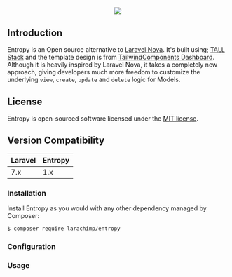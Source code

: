 <h2 align="center">
   <img src="https://raw.githubusercontent.com/LaraChimp/art-work/master/packages/entropy/entropy.svg">
</h2>

## Introduction

Entropy is an Open source alternative to [Laravel Nova](https://nova.laravel.com/). It's built using; [TALL Stack](https://tallstack.dev/) and the 
template design is from [TailwindComponents Dashboard](https://github.com/tailwindcomponents/dashboard).
Although it is heavily inspired by Laravel Nova, it takes a completely new approach, giving developers much more freedom to customize
the underlying ```view```, ```create```, ```update``` and ```delete``` logic for Models.

## License
Entropy is open-sourced software licensed under the [MIT license](http://opensource.org/licenses/MIT).

## Version Compatibility

Laravel | Entropy
:-------| :-------
7.x     | 1.x

### Installation
Install Entropy as you would with any other dependency managed by Composer:

```bash
$ composer require larachimp/entropy
```

### Configuration

### Usage
